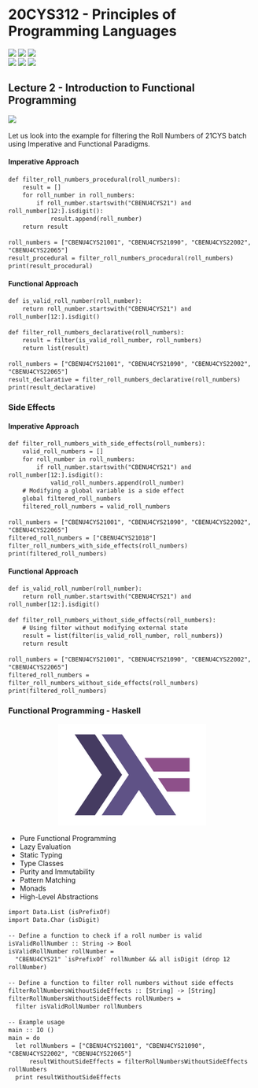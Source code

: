 # 20CYS312 - Principles of Programming Languages
![](https://img.shields.io/badge/Batch-21CYS-lightgreen) ![](https://img.shields.io/badge/UG-blue) ![](https://img.shields.io/badge/Subject-PPL-blue) <br/>
![](https://img.shields.io/badge/Lecture-2-orange) ![](https://img.shields.io/badge/Practical-3-orange) ![](https://img.shields.io/badge/Credits-3-orange)

## Lecture 2 - Introduction to Functional Programming
![](https://img.shields.io/badge/-23rd_Jan-orange)

Let us look into the example for filtering the Roll Numbers of 21CYS batch using Imperative and Functional Paradigms.

#### Imperative Approach
```
def filter_roll_numbers_procedural(roll_numbers):
    result = []
    for roll_number in roll_numbers:
        if roll_number.startswith("CBENU4CYS21") and roll_number[12:].isdigit():
            result.append(roll_number)
    return result

roll_numbers = ["CBENU4CYS21001", "CBENU4CYS21090", "CBENU4CYS22002", "CBENU4CYS22065"]
result_procedural = filter_roll_numbers_procedural(roll_numbers)
print(result_procedural)
```

#### Functional Approach
```
def is_valid_roll_number(roll_number):
    return roll_number.startswith("CBENU4CYS21") and roll_number[12:].isdigit()

def filter_roll_numbers_declarative(roll_numbers):
    result = filter(is_valid_roll_number, roll_numbers)
    return list(result)

roll_numbers = ["CBENU4CYS21001", "CBENU4CYS21090", "CBENU4CYS22002", "CBENU4CYS22065"]
result_declarative = filter_roll_numbers_declarative(roll_numbers)
print(result_declarative)
```

### Side Effects
#### Imperative Approach
```
def filter_roll_numbers_with_side_effects(roll_numbers):
    valid_roll_numbers = []
    for roll_number in roll_numbers:
        if roll_number.startswith("CBENU4CYS21") and roll_number[12:].isdigit():
            valid_roll_numbers.append(roll_number)
    # Modifying a global variable is a side effect
    global filtered_roll_numbers
    filtered_roll_numbers = valid_roll_numbers

roll_numbers = ["CBENU4CYS21001", "CBENU4CYS21090", "CBENU4CYS22002", "CBENU4CYS22065"]
filtered_roll_numbers = ["CBENU4CYS21018"]
filter_roll_numbers_with_side_effects(roll_numbers)
print(filtered_roll_numbers)
```

#### Functional Approach
```
def is_valid_roll_number(roll_number):
    return roll_number.startswith("CBENU4CYS21") and roll_number[12:].isdigit()

def filter_roll_numbers_without_side_effects(roll_numbers):
    # Using filter without modifying external state
    result = list(filter(is_valid_roll_number, roll_numbers))
    return result

roll_numbers = ["CBENU4CYS21001", "CBENU4CYS21090", "CBENU4CYS22002", "CBENU4CYS22065"]
filtered_roll_numbers = filter_roll_numbers_without_side_effects(roll_numbers)
print(filtered_roll_numbers)
```

### Functional Programming - Haskell

<p align="center">
    <img src="../images/haskell_logo.png" width=300 />
</p>

- Pure Functional Programming 
- Lazy Evaluation
- Static Typing
- Type Classes
- Purity and Immutability
- Pattern Matching
- Monads
- High-Level Abstractions

```
import Data.List (isPrefixOf)
import Data.Char (isDigit)

-- Define a function to check if a roll number is valid
isValidRollNumber :: String -> Bool
isValidRollNumber rollNumber =
  "CBENU4CYS21" `isPrefixOf` rollNumber && all isDigit (drop 12 rollNumber)

-- Define a function to filter roll numbers without side effects
filterRollNumbersWithoutSideEffects :: [String] -> [String]
filterRollNumbersWithoutSideEffects rollNumbers =
  filter isValidRollNumber rollNumbers

-- Example usage
main :: IO ()
main = do
  let rollNumbers = ["CBENU4CYS21001", "CBENU4CYS21090", "CBENU4CYS22002", "CBENU4CYS22065"]
      resultWithoutSideEffects = filterRollNumbersWithoutSideEffects rollNumbers
  print resultWithoutSideEffects
```
